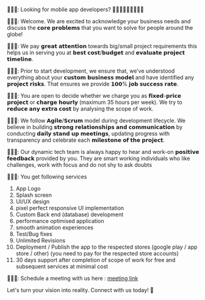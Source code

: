 👩🏻‍💼: Looking for mobile app developers? 🧑🏻‍💻👨🏻‍💻👩🏻‍💻

👩🏻‍💼: Welcome. We are excited to acknowledge your business needs and discuss the 𝗰𝗼𝗿𝗲 𝗽𝗿𝗼𝗯𝗹𝗲𝗺𝘀 that you want to solve for people around the globe!

👩🏻‍💼: We pay 𝗴𝗿𝗲𝗮𝘁 𝗮𝘁𝘁𝗲𝗻𝘁𝗶𝗼𝗻 towards big/small project requirements this helps us in serving you at 𝗯𝗲𝘀𝘁 𝗰𝗼𝘀𝘁/𝗯𝘂𝗱𝗴𝗲𝘁 and 𝗲𝘃𝗮𝗹𝘂𝗮𝘁𝗲 𝗽𝗿𝗼𝗷𝗲𝗰𝘁 𝘁𝗶𝗺𝗲𝗹𝗶𝗻𝗲.

👩🏻‍💼: Prior to start development, we ensure that, we’ve understood everything about your 𝗰𝘂𝘀𝘁𝗼𝗺 𝗯𝘂𝘀𝗶𝗻𝗲𝘀𝘀 𝗺𝗼𝗱𝗲𝗹 and have identified any 𝗽𝗿𝗼𝗷𝗲𝗰𝘁 𝗿𝗶𝘀𝗸𝘀. That ensures we provide 𝟭𝟬𝟬% 𝗷𝗼𝗯 𝘀𝘂𝗰𝗰𝗲𝘀𝘀 𝗿𝗮𝘁𝗲.

👩🏻‍💼: You are open to decide whether we charge you as 𝗳𝗶𝘅𝗲𝗱-𝗽𝗿𝗶𝗰𝗲 𝗽𝗿𝗼𝗷𝗲𝗰𝘁 or 𝗰𝗵𝗮𝗿𝗴𝗲 𝗵𝗼𝘂𝗿𝗹𝘆  (maximum 35 hours per week). We try to 𝗿𝗲𝗱𝘂𝗰𝗲 𝗮𝗻𝘆 𝗲𝘅𝘁𝗿𝗮 𝗰𝗼𝘀𝘁 by analysing the scope of work.

👩🏻‍💼: We follow 𝗔𝗴𝗶𝗹𝗲/𝗦𝗰𝗿𝘂𝗺 model during development lifecycle. We believe in building 𝘀𝘁𝗿𝗼𝗻𝗴 𝗿𝗲𝗹𝗮𝘁𝗶𝗼𝗻𝘀𝗵𝗶𝗽𝘀 𝗮𝗻𝗱 𝗰𝗼𝗺𝗺𝘂𝗻𝗶𝗰𝗮𝘁𝗶𝗼𝗻 by conducting 𝗱𝗮𝗶𝗹𝘆 𝘀𝘁𝗮𝗻𝗱 𝘂𝗽 𝗺𝗲𝗲𝘁𝗶𝗻𝗴𝘀, updating progress with transparency and celebrate each 𝗺𝗶𝗹𝗲𝘀𝘁𝗼𝗻𝗲 𝗼𝗳 𝘁𝗵𝗲 𝗽𝗿𝗼𝗷𝗲𝗰𝘁.

👩🏻‍💼: Our dynamic tech team is always happy to hear and work-on 𝗽𝗼𝘀𝗶𝘁𝗶𝘃𝗲 𝗳𝗲𝗲𝗱𝗯𝗮𝗰𝗸 provided by you. They are smart working individuals who like challenges, work with focus and do not shy to ask doubts

👩🏻‍💼: You get following services
1. App Logo
2. Splash screen
3. UI/UX design
4. pixel perfect responsive UI implementation
5. Custom Back end (database) development
6. performance optimised application
7. smooth animation experiences
8. Test/Bug fixes
9. Unlimited Revisions
10. Deployment / Publish the app to the respected stores (google play / app store / other) (you need to pay for the respected store accounts)
11. 30 days support after completion of scope of work for free and subsequent services at minimal cost

👩🏻‍💼: Schedule a meeting with us here : [meeting link](https://calendly.com/livethefree/30min)


Let's turn your vision into reality. Connect with us today! 🌟
